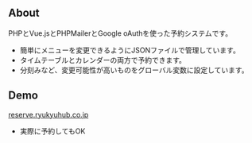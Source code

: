## About

PHPとVue.jsとPHPMailerとGoogle oAuthを使った予約システムです。

- 簡単にメニューを変更できるようにJSONファイルで管理しています。
- タイムテーブルとカレンダーの両方で予約できます。
- 分刻みなど、変更可能性が高いものをグローバル変数に設定しています。

## Demo
[reserve.ryukyuhub.co.jp](https://reserve.ryukyuhub.co.jp)

- 実際に予約してもOK